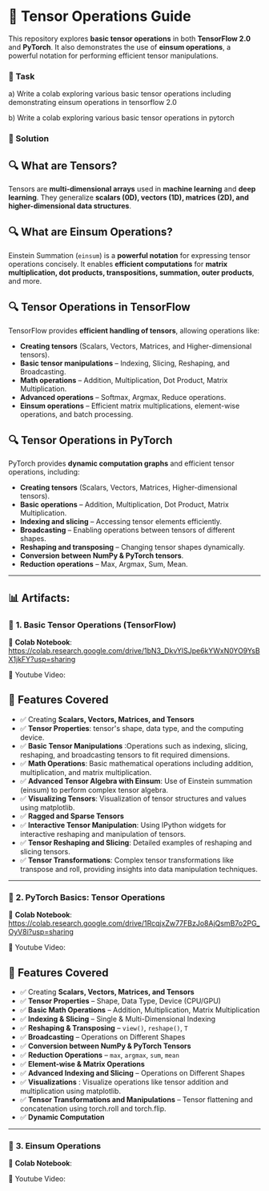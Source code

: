 # 🧠 Tensor Operations Guide

This repository explores **basic tensor operations** in both **TensorFlow 2.0** and **PyTorch**. It also demonstrates the use of **einsum operations**, a powerful notation for performing efficient tensor manipulations.

### 📝 Task

a) Write a colab exploring various basic tensor operations including demonstrating einsum operations in tensorflow 2.0

b) Write a colab exploring various basic tensor operations in pytorch

### 📘 Solution

## 🔍 What are Tensors?  
Tensors are **multi-dimensional arrays** used in **machine learning** and **deep learning**. They generalize **scalars (0D), vectors (1D), matrices (2D), and higher-dimensional data structures**.


## 🔍 What are Einsum Operations?  
Einstein Summation (`einsum`) is a **powerful notation** for expressing tensor operations concisely. It enables **efficient computations** for **matrix multiplication, dot products, transpositions, summation, outer products**, and more.

## 🔍 Tensor Operations in TensorFlow
TensorFlow provides **efficient handling of tensors**, allowing operations like:
- **Creating tensors** (Scalars, Vectors, Matrices, and Higher-dimensional tensors).  
- **Basic tensor manipulations** – Indexing, Slicing, Reshaping, and Broadcasting.  
- **Math operations** – Addition, Multiplication, Dot Product, Matrix Multiplication.  
- **Advanced operations** – Softmax, Argmax, Reduce operations.  
- **Einsum operations** – Efficient matrix multiplications, element-wise operations, and batch processing.  

## 🔍 Tensor Operations in PyTorch
PyTorch provides **dynamic computation graphs** and efficient tensor operations, including:
- **Creating tensors** (Scalars, Vectors, Matrices, Higher-dimensional tensors).  
- **Basic operations** – Addition, Multiplication, Dot Product, Matrix Multiplication.  
- **Indexing and slicing** – Accessing tensor elements efficiently.  
- **Broadcasting** – Enabling operations between tensors of different shapes.  
- **Reshaping and transposing** – Changing tensor shapes dynamically.  
- **Conversion between NumPy & PyTorch tensors**.  
- **Reduction operations** – Max, Argmax, Sum, Mean.  

---

## 📊 Artifacts:
### 🚀 **1. Basic Tensor Operations (TensorFlow)**
📂 **Colab Notebook**:  https://colab.research.google.com/drive/1bN3_DkvYlSJpe6kYWxN0YO9YsBX1jkFY?usp=sharing 

🎥 Youtube Video:

## 📌 Features Covered

- ✅ Creating **Scalars, Vectors, Matrices, and Tensors**  
- ✅ **Tensor Properties**: tensor's shape, data type, and the computing device.
- ✅ **Basic Tensor Manipulations** :Operations such as indexing, slicing, reshaping, and broadcasting tensors to fit required dimensions.
- ✅ **Math Operations**: Basic mathematical operations including addition, multiplication, and matrix multiplication.
- ✅ **Advanced Tensor Algebra with Einsum**: Use of Einstein summation (einsum) to perform complex tensor algebra.
- ✅ **Visualizing Tensors**: Visualization of tensor structures and values using matplotlib.
- ✅ **Ragged and Sparse Tensors**  
- ✅ **Interactive Tensor Manipulation**: Using IPython widgets for interactive reshaping and manipulation of tensors.
- ✅ **Tensor Reshaping and Slicing**: Detailed examples of reshaping and slicing tensors.
- ✅ **Tensor Transformations**: Complex tensor transformations like transpose and roll, providing insights into data manipulation techniques.

---

### 🚀 **2. PyTorch Basics: Tensor Operations**
📂 **Colab Notebook**: https://colab.research.google.com/drive/1RcqjxZw77FBzJo8AjQsmB7o2PG_OyV8i?usp=sharing 

🎥 Youtube Video:

## 📌 Features Covered
- ✅ Creating **Scalars, Vectors, Matrices, and Tensors**  
- ✅ **Tensor Properties** – Shape, Data Type, Device (CPU/GPU)  
- ✅ **Basic Math Operations** – Addition, Multiplication, Matrix Multiplication  
- ✅ **Indexing & Slicing** – Single & Multi-Dimensional Indexing  
- ✅ **Reshaping & Transposing** – `view()`, `reshape()`, `T`  
- ✅ **Broadcasting** – Operations on Different Shapes  
- ✅ **Conversion between NumPy & PyTorch Tensors**  
- ✅ **Reduction Operations** – `max`, `argmax`, `sum`, `mean`  
- ✅ **Element-wise & Matrix Operations**
- ✅ **Advanced Indexing and Slicing** – Operations on Different Shapes  
- ✅ **Visualizations** : Visualize operations like tensor addition and multiplication using matplotlib.
- ✅ **Tensor Transformations and Manipulations** – Tensor flattening and concatenation using torch.roll and torch.flip.
- ✅ **Dynamic Computation**  

---

### 🚀 **3. Einsum Operations**
📂 **Colab Notebook**: 

🎥 Youtube Video:
